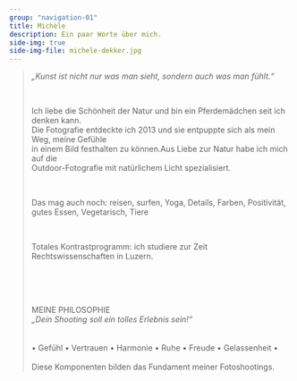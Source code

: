 ```yaml
---
group: "navigation-01"
title: Michèle 
description: Ein paar Worte über mich.
side-img: true
side-img-file: michele-dekker.jpg
---
```


<blockquote>
<p>
<em>„Kunst ist nicht nur was man sieht, sondern auch was man fühlt.“</em>
</p>

<br>
<p>
Ich liebe die Schönheit der Natur und bin ein Pferdemädchen seit ich denken kann. 
<br>
Die Fotografie entdeckte ich 2013 und sie entpuppte sich als mein Weg, meine Gefühle 
<br>
in einem Bild festhalten zu können.Aus Liebe zur Natur habe ich mich auf die 
<br>
Outdoor-Fotografie mit natürlichem Licht spezialisiert. 
</p>
<br>
<p> 
Das mag auch noch: 
reisen, surfen, Yoga, Details, Farben, Positivität, gutes Essen, Vegetarisch, Tiere
</p>
<br>
<p>
Totales Kontrastprogramm: ich studiere zur Zeit Rechtswissenschaften in Luzern.
</p>
<br>
<br>
<br>
<p>
MEINE PHILOSOPHIE
<br>
<em>„Dein Shooting soll ein tolles Erlebnis sein!“</em>
<br>
<br>
<br>
•	Gefühl
•	Vertrauen
•	Harmonie
•	Ruhe
•	Freude
•	Gelassenheit
•
<br>
<br>
Diese Komponenten bilden das Fundament meiner Fotoshootings.  
</p>